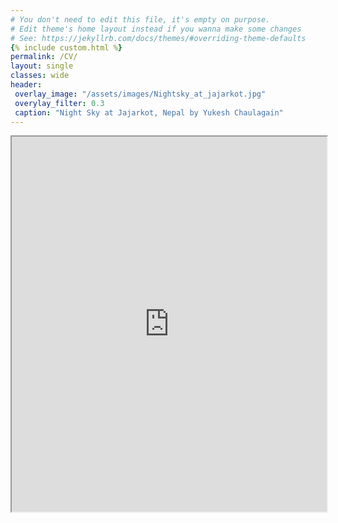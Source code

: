 ```yaml
---
# You don't need to edit this file, it's empty on purpose.
# Edit theme's home layout instead if you wanna make some changes
# See: https://jekyllrb.com/docs/themes/#overriding-theme-defaults
{% include custom.html %}
permalink: /CV/
layout: single
classes: wide
header: 
 overlay_image: "/assets/images/Nightsky_at_jajarkot.jpg"
 overylay_filter: 0.3
 caption: "Night Sky at Jajarkot, Nepal by Yukesh Chaulagain"
---
```



<iframe src="https://drive.google.com/file/d/11gtsEIeiPMI3dnTchY_SKXMKM1rkKzK7/preview" width="100%" height="600px" allow="autoplay"></iframe>
